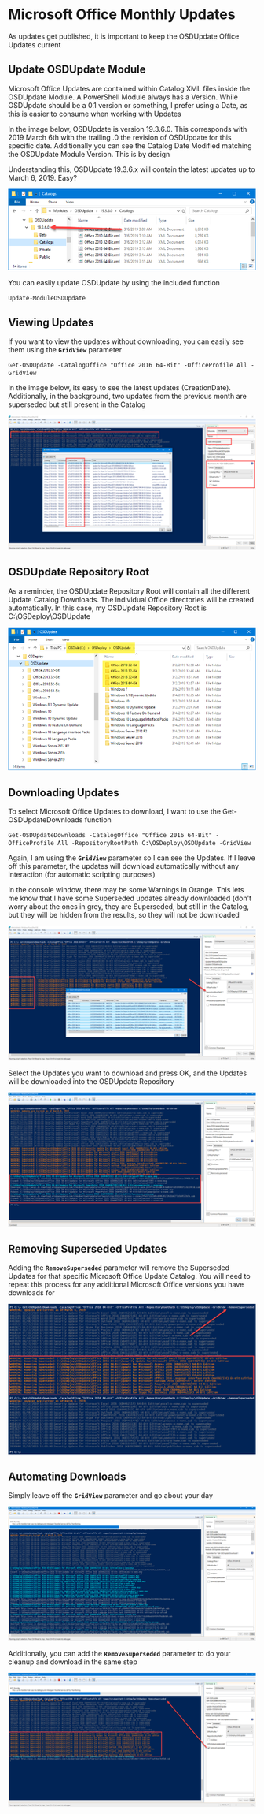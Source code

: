 # Microsoft Office Monthly Updates

As updates get published, it is important to keep the OSDUpdate Office Updates current

## Update OSDUpdate Module

Microsoft Office Updates are contained within Catalog XML files inside the OSDUpdate Module.  A PowerShell Module always has a Version.  While OSDUpdate should be a 0.1 version or something, I prefer using a Date, as this is easier to consume when working with Updates

In the image below, OSDUpdate is version 19.3.6.0.  This corresponds with 2019 March 6th with the trailing .0 the revision of OSDUpdate for this specific date.  Additionally you can see the Catalog Date Modified matching the OSDUpdate Module Version.  This is by design

Understanding this, OSDUpdate 19.3.6.x will contain the latest updates up to March 6, 2019.  Easy?

![](../../../.gitbook/assets/image%20%28128%29.png)

You can easily update OSDUpdate by using the included function

```text
Update-ModuleOSDUpdate
```

## Viewing Updates

If you want to view the updates without downloading, you can easily see them using the **`GridView`** parameter

```text
Get-OSDUpdate -CatalogOffice "Office 2016 64-Bit" -OfficeProfile All -GridView
```

In the image below, its easy to see the latest updates \(CreationDate\).  Additionally, in the background, two updates from the previous month are superseded but still present in the Catalog

![](../../../.gitbook/assets/image%20%28134%29.png)

## OSDUpdate Repository Root

As a reminder, the OSDUpdate Repository Root will contain all the different Update Catalog Downloads.  The individual Office directories will be created automatically.  In this case, my OSDUpdate Repository Root is C:\OSDeploy\OSDUpdate

![](../../../.gitbook/assets/image%20%28129%29.png)

## Downloading Updates

To select Microsoft Office Updates to download, I want to use the Get-OSDUpdateDownloads function

```text
Get-OSDUpdateDownloads -CatalogOffice "Office 2016 64-Bit" -OfficeProfile All -RepositoryRootPath C:\OSDeploy\OSDUpdate -GridView
```

Again, I am using the **`GridView`** parameter so I can see the Updates.  If I leave off this parameter, the updates will download automatically without any interaction \(for automatic scripting purposes\)

In the console window, there may be some Warnings in Orange.  This lets me know that I have some Superseded updates already downloaded \(don't worry about the ones in grey, they are Superseded, but still in the Catalog, but they will be hidden from the results, so they will not be downloaded

![](../../../.gitbook/assets/image%20%2823%29.png)

Select the Updates you want to download and press OK, and the Updates will be downloaded into the OSDUpdate Repository

![](../../../.gitbook/assets/image%20%2850%29.png)

## Removing Superseded Updates

Adding the **`RemoveSuperseded`** parameter will remove the Superseded Updates for that specific Microsoft Office Update Catalog.  You will need to repeat this process for any additional Microsoft Office versions you have downloads for

![](../../../.gitbook/assets/image%20%2835%29.png)

## Automating Downloads

Simply leave off the **`GridView`** parameter and go about your day

![](../../../.gitbook/assets/image%20%281%29.png)

Additionally, you can add the **`RemoveSuperseded`** parameter to do your cleanup and download in the same step

![](../../../.gitbook/assets/image%20%2822%29.png)

